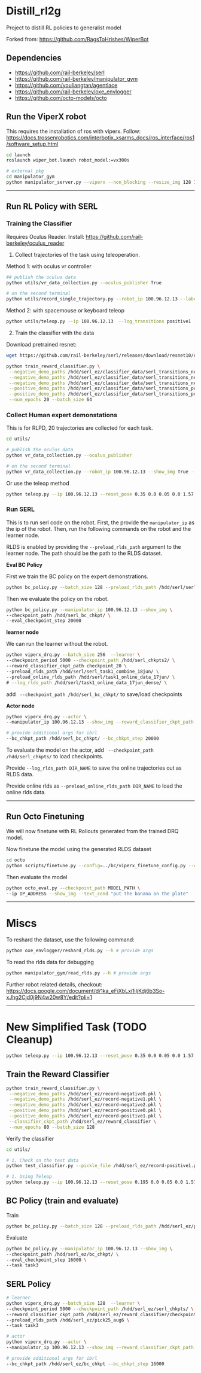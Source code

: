 # Distill_rl2g

Project to distill RL policies to generalist model

Forked from: https://github.com/RagsToHrishes/WiperBot

## Dependencies

- https://github.com/rail-berkeley/serl
- https://github.com/rail-berkeley/manipulator_gym
- https://github.com/youliangtan/agentlace
- https://github.com/rail-berkeley/oxe_envlogger
- https://github.com/octo-models/octo


## Run the ViperX robot

This requires the installation of ros with viperx. Follow: https://docs.trossenrobotics.com/interbotix_xsarms_docs/ros_interface/ros1/software_setup.html

```bash
cd launch
roslaunch wiper_bot.launch robot_model:=vx300s
```

```bash
# external pkg
cd manipulator_gym
python manipulator_server.py --viperx --non_blocking --resize_img 128 128
```

---

## Run RL Policy with SERL

### Training the Classifier

Requires Oculus Reader. Install: https://github.com/rail-berkeley/oculus_reader

1. Collect trajectories of the task using teleoperation.

Method 1: with oculus vr controller
```bash
## publish the oculus data
python utils/vr_data_collection.py --oculus_publisher True

# on the second terminal
python utils/record_single_trajectory.py --robot_ip 100.96.12.13 --label positive
```

Method 2: with spacemouse or keyboard teleop
```bash
python utils/teleop.py --ip 100.96.12.13  --log_transitions positive1
```

2. Train the classifier with the data

Download pretrained resnet:

```bash
wget https://github.com/rail-berkeley/serl/releases/download/resnet10/resnet10_params.pkl
```

```bash
python train_reward_classifier.py \
 --negative_demo_paths /hdd/serl_ez/classifier_data/serl_transitions_negative_2024-05-30_23-32-36.pkl \
 --negative_demo_paths /hdd/serl_ez/classifier_data/serl_transitions_negative_2024-05-30_23-34-25.pkl \
 --negative_demo_paths /hdd/serl_ez/classifier_data/serl_transitions_negative_2024-05-30_23-36-06.pkl \
 --positive_demo_paths /hdd/serl_ez/classifier_data/serl_transitions_positive_2024-05-30_23-38-42.pkl \
 --positive_demo_paths /hdd/serl_ez/classifier_data/serl_transitions_positive_2024-05-30_23-41-11.pkl \
 --num_epochs 20 --batch_size 64
```

### Collect Human expert demonstations

This is for RLPD, 20 trajectories are collected for each task.

```bash
cd utils/

# publish the oculus data
python vr_data_collection.py --oculus_publisher

# on the second terminal
python vr_data_collection.py --robot_ip 100.96.12.13 --show_img True --rlds_output DATASET_DIR_NAME --lang_prompt "do something special"
```

Or use the teleop method

```bash
python teleop.py --ip 100.96.12.13 --reset_pose 0.35 0.0 0.05 0.0 1.57 0.0 1.0 --log_dir DATASET_DIR_NAME --use_spacemouse
```

### Run SERL

This is to run serl code on the robot. First, the provide the `manipulator_ip` as the ip of the robot. Then, run the following commands on the robot and the learner node.

RLDS is enabled by providing the `--preload_rlds_path` argument to the learner node. The path should be the path to the RLDS dataset.

**Eval BC Policy**

First we train the BC policy on the expert demonstrations.

```bash
python bc_policy.py --batch_size 128 --preload_rlds_path /hdd/serl/serl_task1_combine_18jun/ --checkpoint_path /hdd/serl_bc_chkpt/
```

Then we evaluate the policy on the robot.

```bash
python bc_policy.py --manipulator_ip 100.96.12.13 --show_img \
--checkpoint_path /hdd/serl_bc_chkpt/ \
--eval_checkpoint_step 20000
```

**learner node**

We can run the learner without the robot.

```bash
python viperx_drq.py --batch_size 256  --learner \
--checkpoint_period 5000 --checkpoint_path /hdd/serl_chkpts2/ \
--reward_classifier_ckpt_path checkpoint_20 \
--preload_rlds_path /hdd/serl/serl_task1_combine_18jun/ \
--preload_online_rlds_path /hdd/serl/task1_online_data_17jun/ \
# --log_rlds_path /hdd/serl/task1_online_data_17jun_dense/ \
```

add ` --checkpoint_path /hdd/serl_bc_chkpt/` to save/load checkpoints

**Actor node**
```bash
python viperx_drq.py --actor \
--manipulator_ip 100.96.12.13 --show_img --reward_classifier_ckpt_path checkpoint_20

# provide additional args for ibrl
--bc_chkpt_path /hdd/serl_bc_chkpt/ --bc_chkpt_step 20000
```

To evaluate the model on the actor, add ` --checkpoint_path /hdd/serl_chkpts/` to load checkpoints. 

Provide `--log_rlds_path DIR_NAME` to save the online trajectories out as RLDS data.

Provide online rlds as `--preload_online_rlds_path DIR_NAME` to load the online rlds data.

---

## Run Octo Finetuning

We will now finetune with RL Rollouts generated from the trained DRQ model.

Now finetune the model using the generated RLDS dataset
```bash
cd octo
python scripts/finetune.py --config=../bc/viperx_finetune_config.py --config.pretrained_path=hf://rail-berkeley/octo-small
```

Then evaluate the model

```bash
python octo_eval.py --checkpoint_path MODEL_PATH \
--ip IP_ADDRESS --show_img --text_cond "put the banana on the plate"
```

---

# Miscs

To reshard the dataset, use the following command:

```bash
python oxe_envlogger/reshard_rlds.py --h # provide args
```


To read the rlds data for debugging
```bash
python manipulator_gym/read_rlds.py --h # provide args
```

Further robot related details, checkout: https://docs.google.com/document/d/1ka_eFiXbLxi1iIjKdj6b3So-xJhg2Cjd0j9N4w20w8Y/edit?pli=1


----


# New Simplified Task (TODO Cleanup)

```bash
python teleop.py --ip 100.96.12.13 --reset_pose 0.35 0.0 0.05 0.0 1.57 0.0 1.0
```

## Train the Reward Classifier

```sh
python train_reward_classifier.py \
 --negative_demo_paths /hdd/serl_ez/record-negative0.pkl \
 --negative_demo_paths /hdd/serl_ez/record-negative1.pkl \
 --negative_demo_paths /hdd/serl_ez/record-negative2.pkl \
 --positive_demo_paths /hdd/serl_ez/record-positive0.pkl \
 --positive_demo_paths /hdd/serl_ez/record-positive1.pkl \
 --classifier_ckpt_path /hdd/serl_ez/reward_classifier \
 --num_epochs 80 --batch_size 128
```

Verify the classifier

```sh
cd utils/

# 1. Check on the test data
python test_classifier.py --pickle_file /hdd/serl_ez/record-positive1.pkl --checkpoint_path checkpoint_20

# 1. Using Teleop
python teleop.py --ip 100.96.12.13 --reset_pose 0.195 0.0 0.05 0.0 1.57 0.0 1.0 --reward_classifier_ckpt_path /hdd/serl_ez/reward_classifier/checkpoint_80
```

## BC Policy (train and evaluate)

Train
```sh
python bc_policy.py --batch_size 128 --preload_rlds_path /hdd/serl_ez/pick25_aug6 --checkpoint_path /hdd/serl_ez/bc_chkpt/
```

Evaluate
```sh
python bc_policy.py --manipulator_ip 100.96.12.13 --show_img \
--checkpoint_path /hdd/serl_ez/bc_chkpt/ \
--eval_checkpoint_step 16000 \
--task task3
```

## SERL Policy

```sh
# learner
python viperx_drq.py --batch_size 128  --learner \
--checkpoint_period 5000 --checkpoint_path /hdd/serl_ez/serl_chkpts/ \
--reward_classifier_ckpt_path /hdd/serl_ez/reward_classifier/checkpoint_80 \
--preload_rlds_path /hdd/serl_ez/pick25_aug6 \
--task task3

# actor
python viperx_drq.py --actor \
--manipulator_ip 100.96.12.13 --show_img --reward_classifier_ckpt_path /hdd/serl_ez/reward_classifier/checkpoint_80 --task task3

# provide additional args for ibrl
--bc_chkpt_path /hdd/serl_ez/bc_chkpt --bc_chkpt_step 16000
```
